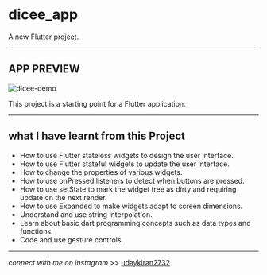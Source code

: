 # dicee_app

A new Flutter project.
___
## APP PREVIEW
![dicee-demo](https://github.com/udaykiran-2732/dicee-app/assets/158430686/fffa7696-0aae-437e-919e-aae976962705)

This project is a starting point for a Flutter application.

***
## what I have learnt from this Project
+ How to use Flutter stateless widgets to design the user interface.
+ How to use Flutter stateful widgets to update the user interface.
+ How to change the properties of various widgets.
+ How to use onPressed listeners to detect when buttons are pressed.
+ How to use setState to mark the widget tree as dirty and requiring update on the next render.
+ How to use Expanded to make widgets adapt to screen dimensions.
+ Understand and use string interpolation.
+ Learn about basic dart programming concepts such as data types and functions.
+ Code and use gesture controls.
---

*connect with me on instagram* >>  [udaykiran2732](https://www.instagram.com/udaykiran2732?igsh=MWtsM2lhYmY1anliag==)

